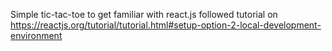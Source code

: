 Simple tic-tac-toe to get familiar with react.js
followed tutorial on https://reactjs.org/tutorial/tutorial.html#setup-option-2-local-development-environment
